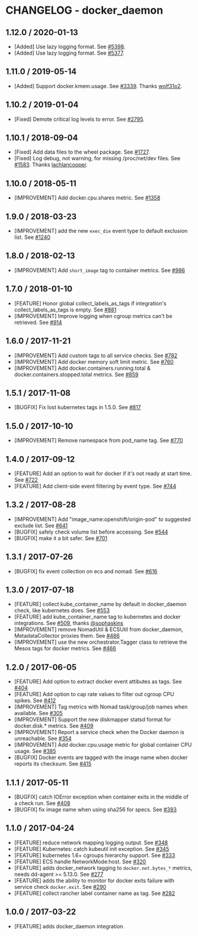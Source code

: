 # CHANGELOG - docker_daemon

## 1.12.0 / 2020-01-13

* [Added] Use lazy logging format. See [#5398](https://github.com/DataDog/integrations-core/pull/5398).
* [Added] Use lazy logging format. See [#5377](https://github.com/DataDog/integrations-core/pull/5377).

## 1.11.0 / 2019-05-14

* [Added] Support docker.kmem.usage. See [#3339](https://github.com/DataDog/integrations-core/pull/3339). Thanks [wolf31o2](https://github.com/wolf31o2).

## 1.10.2 / 2019-01-04

* [Fixed] Demote critical log levels to error. See [#2795](https://github.com/DataDog/integrations-core/pull/2795).

## 1.10.1 / 2018-09-04

* [Fixed] Add data files to the wheel package. See [#1727](https://github.com/DataDog/integrations-core/pull/1727).
* [Fixed] Log debug, not warning, for missing /proc/net/dev files. See [#1583](https://github.com/DataDog/integrations-core/pull/1583). Thanks [lachlancooper](https://github.com/lachlancooper).

## 1.10.0 / 2018-05-11

* [IMPROVEMENT] Add docker.cpu.shares metric. See [#1358]()

## 1.9.0 / 2018-03-23

* [IMPROVEMENT] add the new `exec_die` event type to default exclusion list. See [#1240]()

## 1.8.0 / 2018-02-13

* [IMPROVEMENT] Add `short_image` tag to container metrics. See [#986]()

## 1.7.0 / 2018-01-10

* [FEATURE] Honor global collect_labels_as_tags if integration's collect_labels_as_tags is empty. See [#881]()
* [IMPROVEMENT] Improve logging when cgroup metrics can't be retrieved. See [#914]()

## 1.6.0 / 2017-11-21

* [IMPROVEMENT] Add custom tags to all service checks. See [#782](https://github.com/DataDog/integrations-core/issues/782)
* [IMPROVEMENT] Add docker memory soft limit metric. See [#760](https://github.com/DataDog/integrations-core/issues/760)
* [IMPROVEMENT] Add docker.containers.running.total & docker.containers.stopped.total metrics. See [#859](https://github.com/DataDog/integrations-core/issues/859)

## 1.5.1 / 2017-11-08

* [BUGFIX] Fix lost kubernetes tags in 1.5.0. See [#817](https://github.com/DataDog/integrations-core/issues/817)

## 1.5.0 / 2017-10-10

* [IMPROVEMENT] Remove namespace from pod_name tag. See [#770](https://github.com/DataDog/integrations-core/issues/770)

## 1.4.0 / 2017-09-12

* [FEATURE] Add an option to wait for docker if it's not ready at start time. See [#722](https://github.com/DataDog/integrations-core/issues/722)
* [FEATURE] Add client-side event filtering by event type. See [#744](https://github.com/DataDog/integrations-core/issues/744)

## 1.3.2 / 2017-08-28

* [IMPROVEMENT] Add "image_name:openshift/origin-pod" to suggested exclude list. See [#641](https://github.com/DataDog/integrations-core/issues/641)
* [BUGFIX] safely check volume list before accessing. See [#544](https://github.com/DataDog/integrations-core/issues/544)
* [BUGFIX] make it a bit safer. See [#701](https://github.com/DataDog/integrations-core/issues/701)

## 1.3.1 / 2017-07-26

* [BUGFIX] fix event collection on ecs and nomad. See [#616](https://github.com/DataDog/integrations-core/issues/616)

## 1.3.0 / 2017-07-18

* [FEATURE] collect kube_container_name by default in docker_daemon check, like kubernetes does. See [#553](https://github.com/DataDog/integrations-core/issues/553)
* [FEATURE] add kube_container_name tag to kubernetes and docker integrations. See [#509](https://github.com/DataDog/integrations-core/issues/509), thanks [@sophaskins](https://github.com/sophaskins)
* [IMPROVEMENT] remove NomadUtil & ECSUtil from docker_daemon, MetadataCollector proxies them. See [#486](https://github.com/DataDog/integrations-core/issues/486)
* [IMPROVEMENT] use the new orchestrator.Tagger class to retrieve the Mesos tags for docker metrics. See [#466](https://github.com/DataDog/integrations-core/issues/466)

## 1.2.0 / 2017-06-05

* [FEATURE] Add option to extract docker event attibutes as tags. See [#404](https://github.com/DataDog/integrations-core/issues/404)
* [FEATURE] Add option to cap rate values to filter out cgroup CPU spikes. See [#412](https://github.com/DataDog/integrations-core/issues/412)
* [IMPROVEMENT] Tag metrics with Nomad task/group/job names when available. See [#305](https://github.com/DataDog/integrations-core/issues/305)
* [IMPROVEMENT] Support the new diskmapper statsd format for docker.disk.* metrics. See [#409](https://github.com/DataDog/integrations-core/issues/409)
* [IMPROVEMENT] Report a service check when the Docker daemon is unreachable. See [#354](https://github.com/DataDog/integrations-core/issues/354)
* [IMPROVEMENT] Add docker.cpu.usage metric for global container CPU usage. See [#385](https://github.com/DataDog/integrations-core/issues/385)
* [BUGFIX] Docker events are tagged with the image name when docker reports its checksum. See [#415](https://github.com/DataDog/integrations-core/issues/415)

## 1.1.1 / 2017-05-11

* [BUGFIX] catch IOError exception when container exits in the middle of a check run. See [#408](https://github.com/DataDog/integrations-core/issues/408)
* [BUGFIX] fix image name when using sha256 for specs. See [#393](https://github.com/DataDog/integrations-core/issues/393)

## 1.1.0 / 2017-04-24

* [FEATURE] reduce network mapping logging output. See [#348](https://github.com/DataDog/integrations-core/issues/348)
* [FEATURE] Kubernetes: catch kubeutil init exception. See [#345](https://github.com/DataDog/integrations-core/issues/345)
* [FEATURE] kubernetes 1.6+ cgroups hierarchy support. See [#333](https://github.com/DataDog/integrations-core/issues/333)
* [FEATURE] ECS handle NetworkMode:host. See [#320](https://github.com/DataDog/integrations-core/issues/320)
* [FEATURE] adds docker_network tagging to `docker.net.bytes_*` metrics, needs dd-agent >= 5.13.0. See [#277](https://github.com/DataDog/integrations-core/issues/277)
* [FEATURE] adds the ability to monitor for docker exits failure with service check `docker.exit`. See [#290](https://github.com/DataDog/integrations-core/issues/290)
* [FEATURE] collect rancher label container name as tag. See [#282](https://github.com/DataDog/integrations-core/issues/282)

## 1.0.0 / 2017-03-22

* [FEATURE] adds docker_daemon integration.
